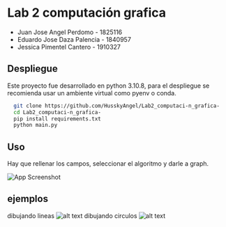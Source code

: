 
# Lab 2 computación grafica
* Juan Jose Angel Perdomo - 1825116
* Eduardo Jose Daza Palencia - 1840957
* Jessica Pimentel Cantero - 1910327


## Despliegue

Este proyecto fue desarrollado en python 3.10.8, para el despliegue se recomienda usar un ambiente virtual como pyenv o conda.

```bash
  git clone https://github.com/HusskyAngel/Lab2_computaci-n_grafica-
  cd Lab2_computaci-n_grafica-
  pip install requirements.txt
  python main.py
```




## Uso

Hay que rellenar los campos, seleccionar el algoritmo y darle a graph.

![App Screenshot](https://github.com/HusskyAngel/Lab2_computaci-n_grafica-/tree/main/images/1.png)


## ejemplos

dibujando lineas
![alt text](https://github.com/HusskyAngel/Lab2_computaci-n_grafica-/tree/main/images/2.png)
dibujando circulos
![alt text](https://github.com/HusskyAngel/Lab2_computaci-n_grafica-/tree/main/images/3.png)

